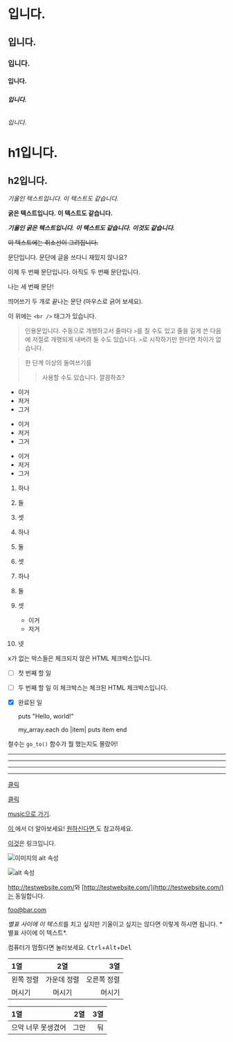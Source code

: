 
<!--따라서 주석과 같은 HTML 요소들을 마크다운에 사용할 수 있으며, 마크다운 파서에 영향을
받지 않을 것입니다. 하지만 마크다운 파일에서 HTML 요소를 만든다면 그 요소의 안에서는
마크다운 문법을 사용할 수 없습니다.-->

# <h1>입니다.
## <h2>입니다.
### <h3>입니다.
#### <h4>입니다.
##### <h5>입니다.
###### <h6>입니다.

h1입니다.
=============

h2입니다.
-------------

*기울인 텍스트입니다.*
_이 텍스트도 같습니다._

**굵은 텍스트입니다.**
__이 텍스트도 같습니다.__

***기울인 굵은 텍스트입니다.***
**_이 텍스트도 같습니다._**
*__이것도 같습니다.__*

~~이 텍스트에는 취소선이 그려집니다.~~

문단입니다. 문단에 글을 쓰다니 재밌지 않나요?

이제 두 번째 문단입니다.
아직도 두 번째 문단입니다.

나는 세 번째 문단!

띄어쓰기 두 개로 끝나는 문단 (마우스로 긁어 보세요).  

이 위에는 `<br />` 태그가 있습니다.

> 인용문입니다. 수동으로 개행하고서
> 줄마다 `>`를 칠 수도 있고 줄을 길게 쓴 다음에 저절로 개행되게 내버려 둘 수도 있습니다.
> `>`로 시작하기만 한다면 차이가 없습니다.

> 한 단계 이상의 들여쓰기를
>> 사용할 수도 있습니다.
> 깔끔하죠?

* 이거
* 저거
* 그거

+ 이거
+ 저거
+ 그거

- 이거
- 저거
- 그거

1. 하나
2. 둘
3. 셋

1. 하나
1. 둘
1. 셋

1. 하나
2. 둘
3. 셋
    * 이거
    * 저거
4. 넷

x가 없는 박스들은 체크되지 않은 HTML 체크박스입니다.
- [ ] 첫 번째 할 일
- [ ] 두 번째 할 일
이 체크박스는 체크된 HTML 체크박스입니다.
- [x] 완료된 일

    puts "Hello, world!"

    my_array.each do |item|
      puts item
    end

철수는 `go_to()` 함수가 뭘 했는지도 몰랐어!



***
---
- - -
****************

[클릭](http://test.com/)

[클릭](http://test.com/ "test.com으로 가기")

[music으로 가기](/music/).

[이 ][링크]에서 더 알아보세요!
[원하신다면 ][foobar]도 참고하세요.

[링크]: http://test.com/ "좋아!"
[foobar]: http://foobar.biz/ "됐다!"

[이것][]은 링크입니다.

[이것]: http://thisisalink.com/

![이미지의 alt 속성](http://imgur.com/myimage.jpg "제목")

![alt 속성][이미지]

[이미지]: relative/urls/cool/image.jpg "제목이 필요하다면 여기에"

<http://testwebsite.com/>와
[http://testwebsite.com/](http://testwebsite.com/)는 동일합니다.

<foo@bar.com>

*별표 사이에 이 텍스트*를 치고 싶지만 기울이고 싶지는 않다면
이렇게 하시면 됩니다. \*별표 사이에 이 텍스트\*.

컴퓨터가 멈췄다면 눌러보세요.
<kbd>Ctrl</kbd>+<kbd>Alt</kbd>+<kbd>Del</kbd>

| 1열      | 2열        | 3열       |
| :--------| :-------: | --------: |
| 왼쪽 정렬 | 가운데 정렬 | 오른쪽 정렬 |
| 머시기    | 머시기     | 머시기     |

1열 | 2열 | 3열
:-- | :-: | --:
으악 너무 못생겼어 | 그만 | 둬

